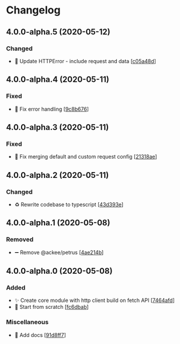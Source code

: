 # Changelog

<a name="4.0.0-alpha.5"></a>
## 4.0.0-alpha.5 (2020-05-12)

### Changed

- 🎨 Update HTTPError - include request and data [[c05a48d](https://github.com/AckeeCZ/antonio/commit/c05a48dfcde008d7f741608dc7f0d4a26632241f)]


<a name="4.0.0-alpha.4"></a>
## 4.0.0-alpha.4 (2020-05-11)

### Fixed

- 🐛 Fix error handling [[9c8b676](https://github.com/AckeeCZ/antonio/commit/9c8b676a277ad88b1b08ccf625ffcf912f394483)]


<a name="4.0.0-alpha.3"></a>
## 4.0.0-alpha.3 (2020-05-11)

### Fixed

- 🐛 Fix merging default and custom request config [[21318ae](https://github.com/AckeeCZ/antonio/commit/21318aecad862bf13b3f9ccbc52e34542bac3552)]


<a name="4.0.0-alpha.2"></a>
## 4.0.0-alpha.2 (2020-05-11)

### Changed

- ♻️ Rewrite codebase to typescript [[43d393e](https://github.com/AckeeCZ/antonio/commit/43d393edddbee46ec76792435e73437b218a3b4c)]


<a name="4.0.0-alpha.1"></a>
## 4.0.0-alpha.1 (2020-05-08)

### Removed

- ➖ Remove @ackee/petrus [[4ae214b](https://github.com/AckeeCZ/antonio/commit/4ae214b86308167e78766ca144f6445e172c6d94)]


<a name="4.0.0-alpha.0"></a>

## 4.0.0-alpha.0 (2020-05-08)

### Added

-   ✨ Create core module with http client build on fetch API [[7464afd](https://github.com/AckeeCZ/antonio/commit/7464afdcd23a28d6caefeefd7e8b69807f50f94c)]
-   🎉 Start from scratch [[fc6dbab](https://github.com/AckeeCZ/antonio/commit/fc6dbab3bce9707a08351cbb6bc93cab1f987f62)]

### Miscellaneous

-   📝 Add docs [[91d8ff7](https://github.com/AckeeCZ/antonio/commit/91d8ff70d3d2246e5c6d1b589c5f804a0b428b90)]
